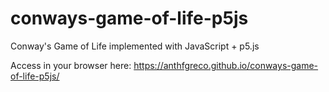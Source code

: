 # conways-game-of-life-p5js
Conway's Game of Life implemented with JavaScript + p5.js

Access in your browser here: https://anthfgreco.github.io/conways-game-of-life-p5js/
